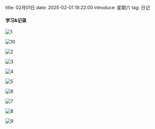 title: 02月01日
date: 2025-02-01 19:22:00
introduce: 星期六
tag: 日记

#### 学习&记录
![1](/static/img/2025/02/01/1.jpg)

![10](/static/img/2025/02/01/10.jpg)

![2](/static/img/2025/02/01/2.jpg)

![3](/static/img/2025/02/01/3.jpg)

![4](/static/img/2025/02/01/4.jpg)

![5](/static/img/2025/02/01/5.jpg)

![6](/static/img/2025/02/01/6.jpg)

![7](/static/img/2025/02/01/7.jpg)

![8](/static/img/2025/02/01/8.jpg)

![9](/static/img/2025/02/01/9.jpg)


